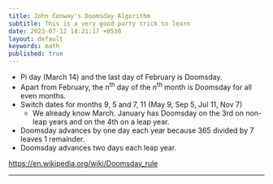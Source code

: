 ```yaml
---
title: John Conway's Doomsday Algorithm
subtitle: This is a very good party trick to learn
date: 2023-07-12 14:21:17 +0530
layout: default
keywords: math
published: true
---
```


- Pi day (March 14) and the last day of February is Doomsday.
- Apart from February, the $n$<sup>th</sup> day of the $n$<sup>th</sup> month is
Doomsday for all even months.
- Switch dates for months 9, 5 and 7, 11 (May 9, Sep 5, Jul 11, Nov 7)
    - We already know March. January has Doomsday on the 3rd on non-leap years and on the 4th on a leap year.
- Doomsday advances by one day each year because 365 divided by 7 leaves 1 remainder.
- Doomsday advances two days each leap year.

<https://en.wikipedia.org/wiki/Doomsday_rule>

---
